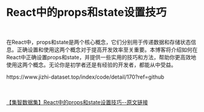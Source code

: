 <h1>React中的props和state设置技巧</h1><br /><p>在React中，props和state是两个核心概念，它们分别用于传递数据和存储状态信息。正确设置和使用这两个概念对于提高开发效率至关重要。本博客将介绍如何在React中正确设置props和state，并提供一些实用的技巧和方法，帮助你更高效地使用这两个概念。无论你是初学者还是有经验的开发者，都能从中受益。</p><p>https://www.jizhi-dataset.top/index/code/detail/170?ref=github</p><br /><br /><a href="https://www.jizhi-dataset.top/index/code/detail/170?ref=github" target="_blank">【集智数据集】React中的props和state设置技巧--原文链接</a>